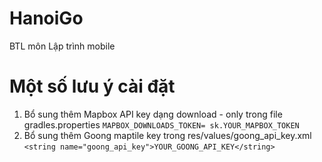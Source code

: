# HanoiGo
BTL môn Lập trình mobile
# Một số lưu ý cài đặt
1. Bổ sung thêm Mapbox API key dạng download - only trong file gradles.properties
   ``MAPBOX_DOWNLOADS_TOKEN= sk.YOUR_MAPBOX_TOKEN``
2. Bổ sung thêm Goong maptile key trong res/values/goong_api_key.xml
   ``<string name="goong_api_key">YOUR_GOONG_API_KEY</string>``
